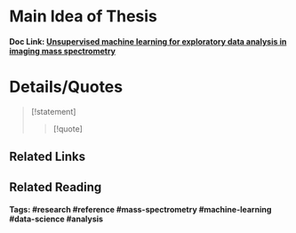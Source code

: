 # Main Idea of Thesis


#### Doc Link: [Unsupervised machine learning for **exploratory** data analysis in imaging **mass spectrometry**](https://analyticalsciencejournals.onlinelibrary.wiley.com/doi/abs/10.1002/mas.21602)

# Details/Quotes

> [!statement] 
> 
> >[!quote]




## Related Links

## Related Reading



#### Tags: #research #reference #mass-spectrometry #machine-learning #data-science #analysis 